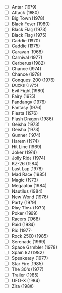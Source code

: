 - [ ] Antar (1979)
- [ ] Attack (1980)
- [ ] Big Town (1978)
- [ ] Black Fever (1980)
- [ ] Black Flag (1973)
- [ ] Black Flag (1975)
- [ ] Caddie (1970)
- [ ] Caddie (1975)
- [ ] Caravan (1968)
- [ ] Carnival (1977)
- [ ] Cerberus (1982)
- [ ] Chance (1974)
- [ ] Chance (1978)
- [ ] Conquest 200 (1976)
- [ ] Ducks (1975)
- [ ] Evil Fight (1980)
- [ ] Fairy (1975)
- [ ] Fandango (1976)
- [ ] Fantasy (1976)
- [ ] Fiesta (1976)
- [ ] Flash Dragon (1986)
- [ ] Geisha (1973)
- [ ] Geisha (1973)
- [ ] Gunner (1974)
- [ ] Harem (1974)
- [ ] Hit Line (1969)
- [ ] Joker (1974)
- [ ] Jolly Ride (1974)
- [ ] KZ-26 (1984)
- [ ] Last Lap (1978)
- [ ] Mad Race (1985)
- [ ] Magic (1973)
- [ ] Megaaton (1984)
- [ ] Nautilus (1984)
- [ ] New World (1976)
- [ ] Party (1979)
- [ ] Play Time (1973)
- [ ] Poker (1969)
- [ ] Racers (1968)
- [ ] Raid (1984)
- [ ] Rio (1977)
- [ ] Rock 2500 (1985)
- [ ] Serenade (1969)
- [ ] Space Gambler (1978)
- [ ] Spain 82 (1982)
- [ ] Speakeasy (1977)
- [ ] Star Fire (1985)
- [ ] The 30's (1977)
- [ ] Trailer (1985)
- [ ] UFO-X (1984)
- [ ] Zira (1980)
